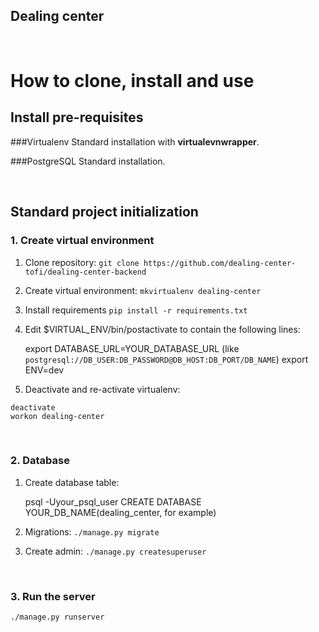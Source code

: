 Dealing center
--------------

<br>

# How to clone, install and use
## Install pre-requisites

###Virtualenv
Standard installation with <b>virtualevnwrapper</b>.

###PostgreSQL
Standard installation.

<br>

## Standard project initialization
### 1. Create virtual environment

1. Clone repository: ``git clone https://github.com/dealing-center-tofi/dealing-center-backend``
2. Create virtual environment: ``mkvirtualenv dealing-center``
3. Install requirements ``pip install -r requirements.txt``
4. Edit $VIRTUAL_ENV/bin/postactivate to contain the following lines:


    export DATABASE_URL=YOUR_DATABASE_URL (like ``postgresql://DB_USER:DB_PASSWORD@DB_HOST:DB_PORT/DB_NAME``)
    export ENV=dev


5. Deactivate and re-activate virtualenv:

```
deactivate
workon dealing-center
```

<br>

### 2. Database

1. Create database table:


    psql -Uyour_psql_user
    CREATE DATABASE YOUR_DB_NAME(dealing_center, for example)


2. Migrations: ``./manage.py migrate``
3. Create admin: ``./manage.py createsuperuser``

<br>

### 3. Run the server 

    ./manage.py runserver
